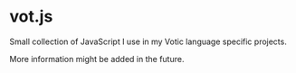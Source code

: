# vot.js

Small collection of JavaScript I use in my Votic language specific projects.

More information might be added in the future.

